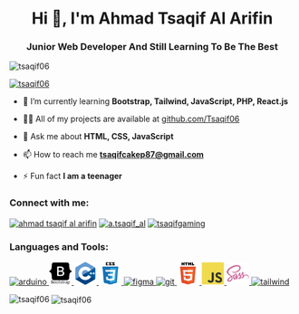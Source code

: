 <h1 align="center">Hi 👋, I'm Ahmad Tsaqif Al Arifin</h1>
<h3 align="center">Junior Web Developer And Still Learning To Be The Best</h3>

<p align="left"> <img src="https://komarev.com/ghpvc/?username=tsaqif06&label=Profile%20views&color=0e75b6&style=flat" alt="tsaqif06" /> </p>

<p align="left"> <a href="https://github.com/ryo-ma/github-profile-trophy"><img src="https://github-profile-trophy.vercel.app/?username=tsaqif06" alt="tsaqif06" /></a> </p>

- 🌱 I’m currently learning **Bootstrap, Tailwind, JavaScript, PHP, React.js**

- 👨‍💻 All of my projects are available at [github.com/Tsaqif06](github.com/Tsaqif06)

- 💬 Ask me about **HTML, CSS, JavaScript**

- 📫 How to reach me **tsaqifcakep87@gmail.com**

- ⚡ Fun fact **I am a teenager**

<h3 align="left">Connect with me:</h3>
<p align="left">
<a href="https://fb.com/ahmad tsaqif al arifin" target="_blank"><img align="center" src="https://raw.githubusercontent.com/rahuldkjain/github-profile-readme-generator/master/src/images/icons/Social/facebook.svg" alt="ahmad tsaqif al arifin" height="30" width="40" /></a>
<a href="https://instagram.com/a.tsaqif_al" target="_blank"><img align="center" src="https://raw.githubusercontent.com/rahuldkjain/github-profile-readme-generator/master/src/images/icons/Social/instagram.svg" alt="a.tsaqif_al" height="30" width="40" /></a>
<a href="https://www.youtube.com/c/02AhmadTsaqifAlArifin" target="_blank"><img align="center" src="https://raw.githubusercontent.com/rahuldkjain/github-profile-readme-generator/master/src/images/icons/Social/youtube.svg" alt="tsaqifgaming" height="30" width="40" /></a>
</p>

<h3 align="left">Languages and Tools:</h3>
<p align="left"> <a href="https://www.arduino.cc/" target="_blank" rel="noreferrer"> <img src="https://cdn.worldvectorlogo.com/logos/arduino-1.svg" alt="arduino" width="40" height="40"/> </a> <a href="https://getbootstrap.com" target="_blank" rel="noreferrer"> <img src="https://raw.githubusercontent.com/devicons/devicon/master/icons/bootstrap/bootstrap-plain-wordmark.svg" alt="bootstrap" width="40" height="40"/> </a> <a href="https://www.w3schools.com/cpp/" target="_blank" rel="noreferrer"> <img src="https://raw.githubusercontent.com/devicons/devicon/master/icons/cplusplus/cplusplus-original.svg" alt="cplusplus" width="40" height="40"/> </a> <a href="https://www.w3schools.com/css/" target="_blank" rel="noreferrer"> <img src="https://raw.githubusercontent.com/devicons/devicon/master/icons/css3/css3-original-wordmark.svg" alt="css3" width="40" height="40"/> </a> <a href="https://www.figma.com/" target="_blank" rel="noreferrer"> <img src="https://www.vectorlogo.zone/logos/figma/figma-icon.svg" alt="figma" width="40" height="40"/> </a> <a href="https://git-scm.com/" target="_blank" rel="noreferrer"> <img src="https://www.vectorlogo.zone/logos/git-scm/git-scm-icon.svg" alt="git" width="40" height="40"/> </a> <a href="https://www.w3.org/html/" target="_blank" rel="noreferrer"> <img src="https://raw.githubusercontent.com/devicons/devicon/master/icons/html5/html5-original-wordmark.svg" alt="html5" width="40" height="40"/> </a> <a href="https://developer.mozilla.org/en-US/docs/Web/JavaScript" target="_blank" rel="noreferrer"> <img src="https://raw.githubusercontent.com/devicons/devicon/master/icons/javascript/javascript-original.svg" alt="javascript" width="40" height="40"/> </a> <a href="https://sass-lang.com" target="_blank" rel="noreferrer"> <img src="https://raw.githubusercontent.com/devicons/devicon/master/icons/sass/sass-original.svg" alt="sass" width="40" height="40"/> </a> <a href="https://tailwindcss.com/" target="_blank" rel="noreferrer"> <img src="https://www.vectorlogo.zone/logos/tailwindcss/tailwindcss-icon.svg" alt="tailwind" width="40" height="40"/> </a> </p>

<p><img align="left" src="https://github-readme-stats.vercel.app/api/top-langs?username=tsaqif06&show_icons=true&locale=en&layout=compact" alt="tsaqif06" /></p>

<p>&nbsp;<img align="center" src="https://github-readme-stats.vercel.app/api?username=tsaqif06&show_icons=true&locale=en" alt="tsaqif06" /></p>
